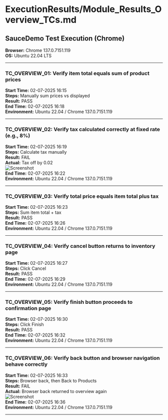# ExecutionResults/Module_Results_Overview_TCs.md

## SauceDemo Test Execution (Chrome)

**Browser:** Chrome 137.0.7151.119  
**OS:** Ubuntu 22.04 LTS

---

### TC_OVERVIEW_01: Verify item total equals sum of product prices  
**Start Time:** 02-07-2025 16:15  
**Steps:** Manually sum prices vs displayed  
**Result:** PASS  
**End Time:** 02-07-2025 16:18  
**Environment:** Ubuntu 22.04 / Chrome 137.0.7151.119

---

### TC_OVERVIEW_02: Verify tax calculated correctly at fixed rate (e.g., 8%)  
**Start Time:** 02-07-2025 16:19  
**Steps:** Calculate tax manually  
**Result:** FAIL  
**Actual:** Tax off by 0.02  
![Screenshot](/SauceDemoTesting/ExecutionResults/Screenshots/TC_OVERVIEW_02_fail.png)  
**End Time:** 02-07-2025 16:22  
**Environment:** Ubuntu 22.04 / Chrome 137.0.7151.119

---

### TC_OVERVIEW_03: Verify total price equals item total plus tax  
**Start Time:** 02-07-2025 16:23  
**Steps:** Sum item total + tax  
**Result:** PASS  
**End Time:** 02-07-2025 16:26  
**Environment:** Ubuntu 22.04 / Chrome 137.0.7151.119

---

### TC_OVERVIEW_04: Verify cancel button returns to inventory page  
**Start Time:** 02-07-2025 16:27  
**Steps:** Click Cancel  
**Result:** PASS  
**End Time:** 02-07-2025 16:29  
**Environment:** Ubuntu 22.04 / Chrome 137.0.7151.119

---

### TC_OVERVIEW_05: Verify finish button proceeds to confirmation page  
**Start Time:** 02-07-2025 16:30  
**Steps:** Click Finish  
**Result:** PASS  
**End Time:** 02-07-2025 16:32  
**Environment:** Ubuntu 22.04 / Chrome 137.0.7151.119

---

### TC_OVERVIEW_06: Verify back button and browser navigation behave correctly  
**Start Time:** 02-07-2025 16:33  
**Steps:** Browser back, then Back to Products  
**Result:** FAIL  
**Actual:** Browser back returned to overview again  
![Screenshot](/SauceDemoTesting/ExecutionResults/Screenshots/TC_OVERVIEW_06_fail.png)  
**End Time:** 02-07-2025 16:36  
**Environment:** Ubuntu 22.04 / Chrome 137.0.7151.119

---